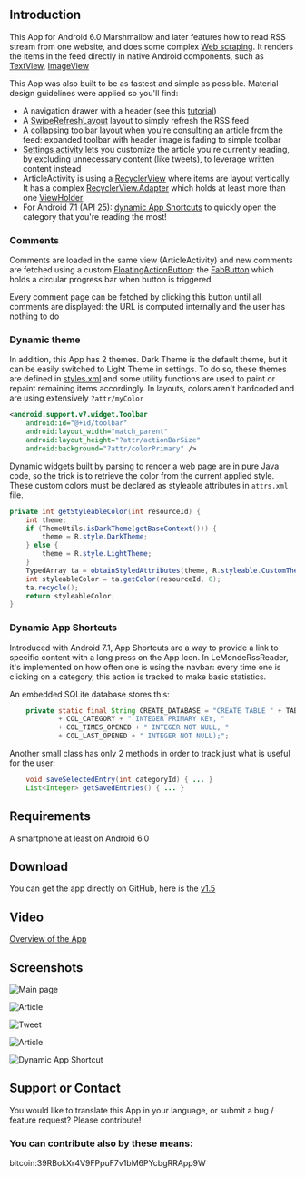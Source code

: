 ## Introduction

This App for Android 6.0 Marshmallow and later features how to read RSS stream from one website, and does some complex [Web scraping](https://en.wikipedia.org/wiki/Web_scraping). It renders the items in the feed directly in native Android components, such as [TextView](https://developer.android.com/reference/android/widget/TextView.html), [ImageView](https://developer.android.com/reference/android/widget/ImageView.html)

This App was also built to be as fastest and simple as possible. Material design guidelines were applied so you'll find:
* A navigation drawer with a header (see this [tutorial](https://developer.android.com/training/implementing-navigation/nav-drawer.html))
* A [SwipeRefreshLayout](https://developer.android.com/reference/android/support/v4/widget/SwipeRefreshLayout.html) layout to simply refresh the RSS feed
* A collapsing toolbar layout when you're consulting an article from the feed: expanded toolbar with header image is fading to simple toolbar
* [Settings activity](https://developer.android.com/reference/android/preference/PreferenceActivity.html) lets you customize the article you're currently reading, by excluding unnecessary content (like tweets), to leverage written content instead
* ArticleActivity is using a [RecyclerView](https://developer.android.com/reference/android/support/v7/widget/RecyclerView.html) where items are layout vertically. It has a complex [RecyclerView.Adapter](https://developer.android.com/reference/android/support/v7/widget/RecyclerView.Adapter.html) which holds at least more than one [ViewHolder](https://developer.android.com/reference/android/support/v7/widget/RecyclerView.ViewHolder.html)
* For Android 7.1 (API 25): [dynamic App Shortcuts](https://developer.android.com/guide/topics/ui/shortcuts.html#dynamic) to quickly open the category that you're reading the most!

### Comments

Comments are loaded in the same view (ArticleActivity) and new comments are fetched using a custom [FloatingActionButton](https://developer.android.com/reference/android/support/design/widget/FloatingActionButton.html): the [FabButton](https://github.com/ckurtm/FabButton) which holds a circular progress bar when button is triggered

Every comment page can be fetched by clicking this button until all comments are displayed: the URL is computed internally and the user has nothing to do

### Dynamic theme

In addition, this App has 2 themes. Dark Theme is the default theme, but it can be easily switched to Light Theme in settings. To do so, these themes are defined in [styles.xml](https://developer.android.com/guide/topics/ui/themes.html) and some utility functions are used to paint or repaint remaining items accordingly. In layouts, colors aren't hardcoded and are using extensively ```?attr/myColor```

```xml
<android.support.v7.widget.Toolbar
    android:id="@+id/toolbar"
    android:layout_width="match_parent"
    android:layout_height="?attr/actionBarSize"
    android:background="?attr/colorPrimary" />
```

Dynamic widgets built by parsing to render a web page are in pure Java code, so the trick is to retrieve the color from the current applied style. These custom colors must be declared as styleable attributes in ```attrs.xml``` file.

```java
private int getStyleableColor(int resourceId) {
    int theme;
    if (ThemeUtils.isDarkTheme(getBaseContext())) {
        theme = R.style.DarkTheme;
    } else {
        theme = R.style.LightTheme;
    }
    TypedArray ta = obtainStyledAttributes(theme, R.styleable.CustomTheme);
    int styleableColor = ta.getColor(resourceId, 0);
    ta.recycle();
    return styleableColor;
}
```

### Dynamic App Shortcuts

Introduced with Android 7.1, App Shortcuts are a way to provide a link to specific content with a long press on the App Icon. In LeMondeRssReader, it's implemented on how often one is using the navbar: every time one is clicking on a category, this action is tracked to make basic statistics.

An embedded SQLite database stores this:

```java
    private static final String CREATE_DATABASE = "CREATE TABLE " + TABLE_STATS + " ("
            + COL_CATEGORY + " INTEGER PRIMARY KEY, "
            + COL_TIMES_OPENED + " INTEGER NOT NULL, "
            + COL_LAST_OPENED + " INTEGER NOT NULL);";
```

Another small class has only 2 methods in order to track just what is useful for the user:

```java
    void saveSelectedEntry(int categoryId) { ... }
    List<Integer> getSavedEntries() { ... }
```

## Requirements

A smartphone at least on Android 6.0

## Download

You can get the app directly on GitHub, here is the [v1.5](https://github.com/MBach/LeMondeRssReader/releases/download/v1.5/LeMondeRssReader-1.5.apk)

## Video
[Overview of the App](https://mbach.github.io/LeMondeRssReader/video/video_1.mp4)

## Screenshots
![Main page](https://mbach.github.io/LeMondeRssReader/screenshots/main.jpg)

![Article](https://mbach.github.io/LeMondeRssReader/screenshots/article.jpg)

![Tweet](https://mbach.github.io/LeMondeRssReader/screenshots/tweet.jpg)

![Article](https://mbach.github.io/LeMondeRssReader/screenshots/fab_and_chart.png)

![Dynamic App Shortcut](https://mbach.github.io/LeMondeRssReader/screenshots/dynamic_app_shortcut.jpg)

## Support or Contact

You would like to translate this App in your language, or submit a bug / feature request? Please contribute!

### You can contribute also by these means:

bitcoin:39RBokXr4V9FPpuF7v1bM6PYcbgRRApp9W
